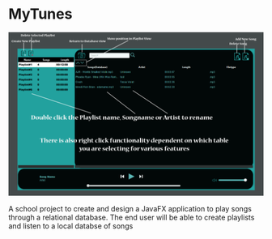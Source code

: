 # MyTunes
![GUI Readme](MyTunes/src/dk/MyTunes/GUI/FXML/Icons/Gui%20Readme.PNG)

A school project to create and design a JavaFX application to play songs through a relational database. The end user will be able to create playlists and listen to a local databse of songs
